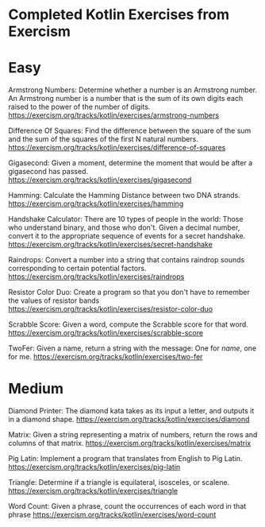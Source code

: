 # Completed Kotlin Exercises from Exercism

# Easy
Armstrong Numbers: Determine whether a number is an Armstrong number. An Armstrong number is a number that is the sum of its own digits each raised to the power of the number of digits.
https://exercism.org/tracks/kotlin/exercises/armstrong-numbers

Difference Of Squares: Find the difference between the square of the sum and the sum of the squares of the first N natural numbers.
https://exercism.org/tracks/kotlin/exercises/difference-of-squares

Gigasecond: Given a moment, determine the moment that would be after a gigasecond has passed.
https://exercism.org/tracks/kotlin/exercises/gigasecond

Hamming: Calculate the Hamming Distance between two DNA strands.
https://exercism.org/tracks/kotlin/exercises/hamming

Handshake Calculator: There are 10 types of people in the world: Those who understand binary, and those who don't. Given a decimal number, convert it to the appropriate sequence of events for a secret handshake.
https://exercism.org/tracks/kotlin/exercises/secret-handshake

Raindrops: Convert a number into a string that contains raindrop sounds corresponding to certain potential factors.
https://exercism.org/tracks/kotlin/exercises/raindrops

Resistor Color Duo: Create a program so that you don't have to remember the values of resistor bands
https://exercism.org/tracks/kotlin/exercises/resistor-color-duo

Scrabble Score: Given a word, compute the Scrabble score for that word.
https://exercism.org/tracks/kotlin/exercises/scrabble-score

TwoFer: Given a name, return a string with the message: One for *name*, one for me.
https://exercism.org/tracks/kotlin/exercises/two-fer

# Medium
Diamond Printer: The diamond kata takes as its input a letter, and outputs it in a diamond shape.
https://exercism.org/tracks/kotlin/exercises/diamond

Matrix: Given a string representing a matrix of numbers, return the rows and columns of that matrix.
https://exercism.org/tracks/kotlin/exercises/matrix

Pig Latin: Implement a program that translates from English to Pig Latin.
https://exercism.org/tracks/kotlin/exercises/pig-latin

Triangle: Determine if a triangle is equilateral, isosceles, or scalene.
https://exercism.org/tracks/kotlin/exercises/triangle

Word Count: Given a phrase, count the occurrences of each word in that phrase
https://exercism.org/tracks/kotlin/exercises/word-count



